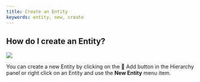 ```yaml
---
title: Create an Entity
keywords: entity, new, create
---
```


## How do I create an Entity?

<img src="https://playcanvas.com/static-assets/instructions/new_entity.gif" />

You can create a new Entity by clicking on the <span class="font-icon">&#57632;</span> Add button in the Hierarchy panel or right click on an Entity and use the **New Entity** menu item.
